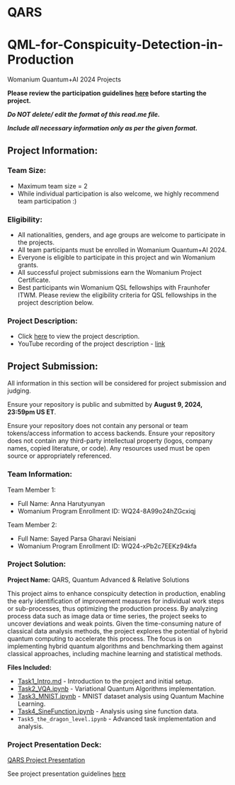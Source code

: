 # QARS
# QML-for-Conspicuity-Detection-in-Production
Womanium Quantum+AI 2024 Projects

**Please review the participation guidelines [here](https://github.com/womanium-quantum/Quantum-AI-2024) before starting the project.**

_**Do NOT delete/ edit the format of this read.me file.**_

_**Include all necessary information only as per the given format.**_

## Project Information:

### Team Size:
  - Maximum team size = 2
  - While individual participation is also welcome, we highly recommend team participation :)

### Eligibility:
  - All nationalities, genders, and age groups are welcome to participate in the projects.
  - All team participants must be enrolled in Womanium Quantum+AI 2024.
  - Everyone is eligible to participate in this project and win Womanium grants.
  - All successful project submissions earn the Womanium Project Certificate.
  - Best participants win Womanium QSL fellowships with Fraunhofer ITWM. Please review the eligibility criteria for QSL fellowships in the project description below.

### Project Description:
  - Click [here](https://drive.google.com/file/d/1AcctFeXjchtEhYzPUsHpP_b4HGlI4kq9/view?usp=sharing) to view the project description.
  - YouTube recording of the project description - [link](https://youtu.be/Ac1ihFcTRTc?si=i6AIVfQQh8ymYQYp)

## Project Submission:
All information in this section will be considered for project submission and judging.

Ensure your repository is public and submitted by **August 9, 2024, 23:59pm US ET**.

Ensure your repository does not contain any personal or team tokens/access information to access backends. Ensure your repository does not contain any third-party intellectual property (logos, company names, copied literature, or code). Any resources used must be open source or appropriately referenced.

### Team Information:
Team Member 1:
 - Full Name: Anna Harutyunyan
 - Womanium Program Enrollment ID: WQ24-8A99o24hZGcxiqj


Team Member 2:
 - Full Name: Sayed Parsa Gharavi Neisiani
 - Womanium Program Enrollment ID: WQ24-xPb2c7EEKz94kfa


### Project Solution:
**Project Name:** QARS, Quantum Advanced & Relative Solutions

This project aims to enhance conspicuity detection in production, enabling the early identification of improvement measures for individual work steps or sub-processes, thus optimizing the production process. By analyzing process data such as image data or time series, the project seeks to uncover deviations and weak points. Given the time-consuming nature of classical data analysis methods, the project explores the potential of hybrid quantum computing to accelerate this process. The focus is on implementing hybrid quantum algorithms and benchmarking them against classical approaches, including machine learning and statistical methods.

**Files Included:**
- [Task1_Intro.md](https://github.com/QARS-Womanium/QARS/blob/main/Task1_Intro.md) - Introduction to the project and initial setup.
- [Task2_VQA.ipynb](https://github.com/QARS-Womanium/QARS/blob/main/Task2_VQA.ipynb) - Variational Quantum Algorithms implementation.
- [Task3_MNIST.ipynb](https://github.com/QARS-Womanium/QARS/blob/main/Task3_MNIST.ipynb) - MNIST dataset analysis using Quantum Machine Learning.
- [Task4_SineFunction.ipynb](https://github.com/QARS-Womanium/QARS/blob/main/Task4_SineFunction.ipynb) - Analysis using sine function data.
- `Task5_the_dragon_level.ipynb` - Advanced task implementation and analysis.

### Project Presentation Deck:
[QARS Project Presentation](https://www.canva.com/design/DAGNKCX_Bek/UdZX23_Zz9BEFtqDuty9Rg/edit?utm_content=DAGNKCX_Bek&utm_campaign=designshare&utm_medium=link2&utm_source=sharebutton)

See project presentation guidelines [here](https://docs.google.com/document/d/13nWF8AxFAfFYTWEYPT3BpPdYkqtxxSAjmuXj_zcMh-E/edit?usp=sharing)
